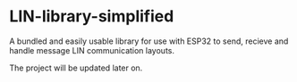 # LIN-library-simplified
A bundled and easily usable library for use with ESP32 to send, recieve and handle message LIN communication layouts.

The project will be updated later on.
